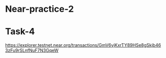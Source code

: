 # Near-practice-2

# Task-4

https://explorer.testnet.near.org/transactions/GmV6yjKxrTY89HSe8gSkjb463zFu9rSLnfNuF7N3GqeW
